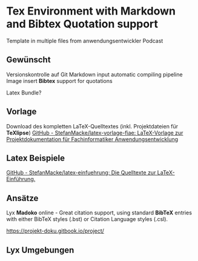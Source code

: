 Tex Environment with Markdown and Bibtex Quotation support
===========

Template in multiple files from anwendungsentwickler Podcast






## Gewünscht
Versionskontrolle auf Git
Markdown input
automatic compiling pipeline
Image insert
**Bibtex** support for quotations

Latex Bundle?


## Vorlage
Download des kompletten LaTeX-Quelltextes (inkl. Projektdateien für **TeXlipse**)
[GitHub - StefanMacke/latex-vorlage-fiae: LaTeX-Vorlage zur Projektdokumentation für Fachinformatiker Anwendungsentwicklung](https://github.com/StefanMacke/latex-vorlage-fiae)

## Latex Beispiele
[GitHub - StefanMacke/latex-einfuehrung: Die Quelltexte zur LaTeX-Einführung.](https://github.com/StefanMacke/latex-einfuehrung)

## Ansätze
Lyx
**Madoko** online
	- Great citation support, using standard **BibTeX** entries with either BibTeX styles (.bst) or Citation Language styles (.csl).

<https://projekt-doku.gitbook.io/project/>


## Lyx Umgebungen
